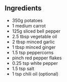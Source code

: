 ## Ingredients

- 350g potatoes
- 1 medium carrot
- 125g sliced bell pepper
- 2.5 tbsp vegetable oil
- 2 tbsp minced garlic
- 1 tbsp minced ginger
- 1.5 tsp peppercorns
- pinch red pepper flakes
- 0.25 tsp white pepper
- 1.5 tsp salt
- 1 tsp chili oil (optional)